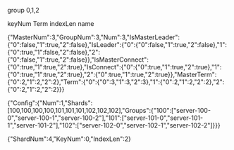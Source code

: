 group 0,1,2



keyNum
Term
indexLen
name

{"MasterNum":3,"GroupNum":3,"Num":3,"IsMasterLeader":{"0":false,"1":true,"2":false},"IsLeader":{"0":{"0":false,"1":true,"2":false},"1":{"0":true,"1":false,"2":false},"2":{"0":false,"1":true,"2":false}},"IsMasterConnect":{"0":true,"1":true,"2":true},"IsConnect":{"0":{"0":true,"1":true,"2":true},"1":{"0":true,"1":true,"2":true},"2":{"0":true,"1":true,"2":true}},"MasterTerm":{"0":2,"1":2,"2":2},"Term":{"0":{"0":3,"1":3,"2":3},"1":{"0":2,"1":2,"2":2},"2":{"0":2,"1":2,"2":2}}}

{"Config":{"Num":1,"Shards":[100,100,100,100,101,101,101,102,102,102],"Groups":{"100":["server-100-0","server-100-1","server-100-2"],"101":["server-101-0","server-101-1","server-101-2"],"102":["server-102-0","server-102-1","server-102-2"]}}}

{"ShardNum":4,"KeyNum":0,"IndexLen":2}

